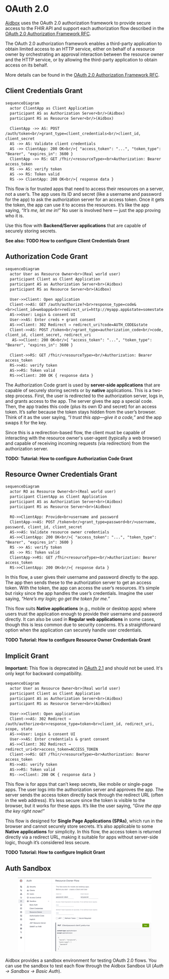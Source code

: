 # OAuth 2.0

[Aidbox](https://www.health-samurai.io/aidbox) uses the OAuth 2.0 authorization framework to provide secure access to the FHIR API and support each authorization flow described in the [OAuth 2.0 Authorization Framework RFC](https://tools.ietf.org/html/rfc6749).

The OAuth 2.0 authorization framework enables a third-party application to obtain limited access to an HTTP service, either on behalf of a resource owner by orchestrating an approval interaction between the resource owner and the HTTP service, or by allowing the third-party application to obtain access on its behalf.&#x20;

More details can be found in the [OAuth 2.0 Authorization Framework RFC](https://tools.ietf.org/html/rfc6749).

## Client Credentials Grant

```mermaid
sequenceDiagram
  actor ClientApp as Client Application
  participant AS as Authorization Server<br/>(Aidbox)
  participant RS as Resource Server<br/>(Aidbox)

  ClientApp ->> AS: POST /auth/token<br/>grant_type=client_credentials<br/>client_id, client_secret
  AS ->> AS: Validate client credentials
  AS ->> ClientApp: 200 OK<br/>{ "access_token": "...", "token_type": "Bearer", "expires_in": 3600 }
  ClientApp ->> RS: GET /fhir/<resourceType><br>Authorization: Bearer access_token
  RS ->> AS: verify token
  AS ->> RS: Token valid
  RS ->> ClientApp: 200 OK<br/>{ response data }

```

This flow is for trusted apps that need to access their resources on a server, not a user’s. The app uses its ID and secret (like a username and password for the app) to ask the authorization server for an access token. Once it gets the token, the app can use it to access the resources. It’s like the app saying, _“It’s me, let me in!”_ No user is involved here — just the app proving who it is.

Use this flow with **Backend/Server applications** that are capable of securely storing secrets.

**See also: TODO How to configure Client Credentials Grant**

## Authorization Code Grant

```mermaid
sequenceDiagram
  actor User as Resource Owner<br>(Real world user)
  participant Client as Client Application
  participant AS as Authorization Server<br>(Aidbox)
  participant RS as Resource Server<br>(Aidbox)

  User->>Client: Open application
  Client->>AS: GET /auth/authorize?<br>response_type=code&<br>client_id=webapp&<br>redirect_uri=http://myapp.app&state=somestate
  AS->>User: Login & consent UI
  User->>AS: Enter creds + grant consent
  AS->>Client: 302 Redirect → redirect_uri?code=AUTH_CODE&state
  Client->>AS: POST /token<br/>grant_type=authorization_code<br/>code, client_id, client_secret, redirect_uri
   AS->>Client: 200 OK<br/>{ "access_token": "...", "token_type": "Bearer", "expires_in": 3600 }
  
  Client->>RS: GET /fhir/<resourceType><br/>Authorization: Bearer access_token
  RS->>AS: verify token
  AS->>RS: Token valid
  RS->>Client: 200 OK { response data }
```

The Authorization Code grant is used by **server-side applications** that are capable of securely storing secrets or by **native** applications. This is a two-step process. First, the user is redirected to the authorization server, logs in, and grants access to the app. The server gives the app a special code. Then, the app trades this code (plus its own ID and secret) for an access token. It’s safer because the token stays hidden from the user’s browser. Think of it as the user saying, _“I trust this app—give it a code,”_ and the app swaps it for the key.

Since this is a redirection-based flow, the client must be capable of interacting with the resource owner's user-agent (typically a web browser) and capable of receiving incoming requests (via redirection) from the authorization server.

**TODO: Tutorial: How to configure Authorization Code Grant**

## Resource Owner Credentials Grant

```mermaid
sequenceDiagram
  actor RO as Resource Owner<br>(Real world user)
  participant ClientApp as Client Application
  participant AS as Authorization Server<br>(Aidbox)
  participant RS as Resource Server<br>(Aidbox)

  RO->>ClientApp: Provide<br>username and password
  ClientApp->>AS: POST /token<br/>grant_type=password<br/>username, password, client_id, client_secret
  AS->>AS: Validate resource owner credentials
  AS->>ClientApp: 200 OK<br/>{ "access_token": "...", "token_type": "Bearer", "expires_in": 3600 }
  RS ->> AS: verify token
  AS ->> RS: Token valid
  ClientApp->>RS: GET /fhir<resourceType><br/>Authorization: Bearer access_token
  RS->>ClientApp: 200 OK<br/>{ response data }
```

In this flow, a user gives their username and password directly to the app. The app then sends these to the authorization server to get an access token. With the token, the app can access the user’s resources. It’s simple but risky since the app handles the user’s credentials. Imagine the user saying, _“Here’s my login; go get the token for me.”_

This flow suits **Native applications** (e.g., mobile or desktop apps) where users trust the application enough to provide their username and password directly. It can also be used in **Regular web applications** in some cases, though this is less common due to security concerns. It’s a straightforward option when the application can securely handle user credentials.

**TODO Tutorial: How to configure Resource Owner Credentials Grant**

## Implicit Grant

**Important:** This flow is deprecated in [OAuth 2.1](https://datatracker.ietf.org/doc/html/draft-ietf-oauth-v2-1-12#name-removal-of-the-oauth-20-imp) and should not be used. It's only kept for backward compatibility.

```mermaid
sequenceDiagram
  actor User as Resource Owner<br>(Real world user)
  participant Client as Client Application
  participant AS as Authorization Server<br>(Aidbox)
  participant RS as Resource Server<br>(Aidbox)

  User->>Client: Open application
  Client->>AS: 302 Redirect → /auth/authorize<br>response_type=token<br>client_id, redirect_uri, scope, state
  AS->>User: Login & consent UI
  User->>AS: Enter credentials & grant consent
  AS->>Client: 302 Redirect → redirect_uri<br>access_token=ACCESS_TOKEN
  Client->>RS: GET /fhir/<resourceType><br>Authorization: Bearer access_token
  RS->>AS: verify token
  AS->>RS: Token valid
  RS-->>Client: 200 OK { response data }

```

This flow is for apps that can’t keep secrets, like mobile or single-page apps. The user logs into the authorization server and approves the app. The server sends the access token directly back through the redirect URL (often in the web address). It’s less secure since the token is visible to the browser, but it works for these apps. It’s like the user saying, _“Give the app the key right now!”_

This flow is designed for **Single Page Applications (SPAs)**, which run in the browser and cannot securely store secrets. It’s also applicable to some **Native applications** for simplicity. In this flow, the access token is returned directly via a redirect URL, making it suitable for apps without server-side logic, though it’s considered less secure.

**TODO Tutorial: How to configure Implicit Grant**

## Auth Sandbox

<figure><img src="../../../../.gitbook/assets/sandbox-ro.png" alt=""><figcaption></figcaption></figure>

Aidbox provides a sandbox environment for testing OAuth 2.0 flows. You can use the sandbox to test each flow through the Aidbox Sandbox UI (_Auth -> Sandbox -> Basic Auth_).
